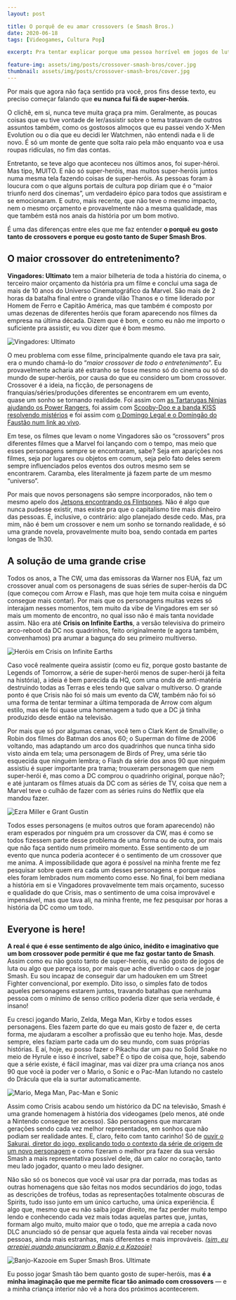 ```yaml
---
layout: post

title: O porquê de eu amar crossovers (e Smash Bros.)
date: 2020-06-18
tags: [Videogames, Cultura Pop]

excerpt: Pra tentar explicar porque uma pessoa horrível em jogos de luta gosta de Smash… eu preciso falar sobre super-heróis quando eles tão afim de se encontrar.

feature-img: assets/img/posts/crossover-smash-bros/cover.jpg
thumbnail: assets/img/posts/crossover-smash-bros/cover.jpg
---
```


Por mais que agora não faça sentido pra você, pros fins desse texto, eu preciso começar falando que **eu nunca fui fã de super-heróis**.

O clichê, em si, nunca teve muita graça pra mim. Geralmente, as poucas coisas que eu tive vontade de ler/assistir sobre o tema tratavam de outros assuntos também, como os gostosos almoços que eu passei vendo X-Men Evolution ou o dia que eu decidi ler Watchmen, não entendi nada e li de novo. É só um monte de gente que solta raio pela mão enquanto voa e usa roupas ridículas, no fim das contas.

Entretanto, se teve algo que aconteceu nos últimos anos, foi super-héroi. Mas tipo, MUITO. E não só super-heróis, mas muitos super-heróis juntos numa mesma tela fazendo coisas de super-heróis. As pessoas foram à loucura com o que alguns portais de cultura pop diriam que é o “maior triunfo nerd dos cinemas”, um verdadeiro épico para todos que assistiram e se emocionaram. E outro, mais recente, que não teve o mesmo impacto, nem o mesmo orçamento e provavelmente não a mesma qualidade, mas que também está nos anais da história por um bom motivo.

É uma das diferenças entre eles que me faz entender **o porquê eu gosto tanto de crossovers e porque eu gosto tanto de Super Smash Bros**.

## O maior crossover do entretenimento?
**Vingadores: Ultimato** tem a maior bilheteria de toda a história do cinema, o terceiro maior orçamento da história pra um filme e conclui uma saga de mais de 10 anos do Universo Cinematográfico da Marvel. São mais de 2 horas da batalha final entre o grande vilão Thanos e o time liderado por Homem de Ferro e Capitão América, mas que também é composto por umas dezenas de diferentes heróis que foram aparecendo nos filmes da empresa na última década. Dizem que é bom, e como eu não me importo o suficiente pra assistir, eu vou dizer que é bom mesmo.

![Vingadores: Ultimato](/assets/img/posts/crossover-smash-bros/vingadores.jpg)

O meu problema com esse filme, principalmente quando ele tava pra sair, era o mundo chamá-lo do “*maior crossover de todo o entretenimento*”. Eu provavelmente acharia até estranho se fosse mesmo só do cinema ou só do mundo de super-heróis, por causa do que eu considero um bom crossover. Crossover é a ideia, na ficção, de personagens de franquias/séries/produções diferentes se encontrarem em um evento, quase um sonho se tornando realidade. Foi assim com [as Tartarugas Ninjas ajudando os Power Rangers](https://www.youtube.com/watch?v=OAtO3-uumy4), foi assim com [Scooby-Doo e a banda KISS resolvendo mistérios](https://www.youtube.com/watch?v=A35YBHx0ots) e foi assim com [o Domingo Legal e o Domingão do Faustão num link ao vivo](https://www.youtube.com/watch?v=JGivvFQFEIQ).

Em tese, os filmes que levam o nome Vingadores são os “crossovers” pros diferentes filmes que a Marvel foi lançando com o tempo, mas meio que esses personagens sempre se encontraram, sabe? Seja em aparições nos filmes, seja por lugares ou objetos em comum, seja pelo fato deles serem sempre influenciados pelos eventos dos outros mesmo sem se encontrarem. Caramba, eles literalmente já fazem parte de um mesmo “universo”.

Por mais que novos personagens são sempre incorporados, não tem o mesmo apelo dos [Jetsons encontrando os Flintsones](https://www.youtube.com/watch?v=AtkGaFKs2rY). Não é algo que nunca pudesse existir, mas existe pra que o capitalismo tire mais dinheiro das pessoas. É, inclusive, o contrário: algo planejado desde cedo. Mas, pra mim, não é bem um crossover e nem um sonho se tornando realidade, é só uma grande novela, provavelmente muito boa, sendo contada em partes longas de 1h30.

## A solução de uma grande crise
Todos os anos, a The CW, uma das emissoras da Warner nos EUA, faz um crossover anual com os personagens de suas séries de super-heróis da DC (que começou com Arrow e Flash, mas que hoje tem muita coisa e ninguém consegue mais contar). Por mais que os personagens muitas vezes só interajam nesses momentos, tem muito da vibe de Vingadores em ser só mais um momento de encontro, no qual isso não é mais tanta novidade assim. Não era até **Crisis on Infinite Earths**, a versão televisiva do primeiro arco-reboot da DC nos quadrinhos, feito originalmente (e agora também, convenhamos) pra arumar a bagunça do seu primeiro multiverso.

![Heróis em Crisis on Infinite Earths](/assets/img/posts/crossover-smash-bros/crisis.jpg)

Caso você realmente queira assistir (como eu fiz, porque gosto bastante de Legends of Tomorrow, a série de super-herói menos de super-herói já feita na história), a ideia é bem parecida da HQ, com uma onda de anti-matéria destruindo todas as Terras e eles tendo que salvar o multiverso. O grande ponto é que Crisis não foi só mais um evento da CW, também não foi só uma forma de tentar terminar a última temporada de Arrow com algum estilo, mas ele foi quase uma homenagem a tudo que a DC já tinha produzido desde então na televisão.

Por mais que só por algumas cenas, você tem o Clark Kent de Smallville; o Robin dos filmes do Batman dos anos 60; o Superman do filme de 2006 voltando, mas adaptando um arco dos quadrinhos que nunca tinha sido visto ainda em tela; uma personagem de Birds of Prey, uma série tão esquecida que ninguém lembra; o Flash da série dos anos 90 que ninguém assistiu é super importante pra trama; trouxeram personagem que nem super-herói é, mas como a DC comprou o quadrinho original, porque não?; e até juntaram os filmes atuais da DC com as séries de TV, coisa que nem a Marvel teve o culhão de fazer com as séries ruins do Netflix que ela mandou fazer.

![Ezra Miller e Grant Gustin](/assets/img/posts/crossover-smash-bros/flash.jpg)

Todos esses personagens (e muitos outros que foram aparecendo) não eram esperados por ninguém pra um crossover da CW, mas é como se todos fizessem parte desse problema de uma forma ou de outra, por mais que não faça sentido num primeiro momento. Esse sentimento de um evento que nunca poderia acontecer é o sentimento de um crossover que me anima. A impossibilidade que agora é possível na minha frente me fez pesquisar sobre quem era cada um desses personagens e porque raios eles foram lembrados num momento como esse. No final, foi bem mediana a história em si e Vingadores provavelmente tem mais orçamento, sucesso e qualidade do que Crisis, mas o sentimento de uma coisa improvável e impensável, mas que tava ali, na minha frente, me fez pesquisar por horas a história da DC como um todo.

## Everyone is here!
**A real é que é esse sentimento de algo único, inédito e imaginativo que um bom crossover pode permitir é que me faz gostar tanto de Smash**. Assim como eu não gosto tanto de super-heróis, eu não gosto de jogos de luta ou algo que pareça isso, por mais que ache divertido o caos de jogar Smash. Eu sou incapaz de conseguir dar um hadouken em um Street Fighter convencional, por exemplo. Dito isso, o simples fato de todos aqueles personagens estarem juntos, travando batalhas que nenhuma pessoa com o mínimo de senso crítico poderia dizer que seria verdade, é insano!

Eu cresci jogando Mario, Zelda, Mega Man, Kirby e todos esses personagens. Eles fazem parte do que eu mais gosto de fazer e, de certa forma, me ajudaram a escolher a profissão que eu tenho hoje. Mas, desde sempre, eles faziam parte cada um do seu mundo, com suas próprias histórias. E aí, hoje, eu posso fazer o Pikachu dar um pau no Solid Snake no meio de Hyrule e isso é incrível, sabe? É o tipo de coisa que, hoje, sabendo que a série existe, é fácil imaginar, mas vai dizer pra uma criança nos anos 90 que você ia poder ver o Mario, o Sonic e o Pac-Man lutando no castelo do Drácula que ela ia surtar automaticamente.

![Mario, Mega Man, Pac-Man e Sonic](/assets/img/posts/crossover-smash-bros/mariosonic.jpg)

Assim como Crisis acabou sendo um histórico da DC na televisão, Smash é uma grande homenagem à história dos videogames (pelo menos, até onde a Nintendo consegue ter acesso). São personagens que marcaram gerações sendo cada vez melhor representados, em sonhos que não podiam ser realidade antes. E, claro, feito com tanto carinho! Só de [ouvir o Sakurai, diretor do jogo, explicando todo o contexto da série de origem de um novo personagem](https://www.youtube.com/watch?v=yK3VltKv3JI) e como fizeram o melhor pra fazer da sua versão Smash a mais representativa possível dele, dá um calor no coração, tanto meu lado jogador, quanto o meu lado designer.

Não são só os bonecos que você vai usar pra dar porrada, mas todas as outras homenagens que são feitas nos modos secundários do jogo, todas as descrições de troféus, todas as representações totalmente obscuras de Spirits, tudo isso junto em um único cartucho, uma única experiência. É algo que, mesmo que eu não saiba jogar direito, me faz perder muito tempo lendo e conhecendo cada vez mais todas aquelas partes que, juntas, formam algo muito, muito maior que o todo, que me arrepia a cada novo DLC anunciado só de pensar que aquela festa ainda vai receber novas pessoas, ainda mais estranhas, mais diferentes e mais improváveis. [*(sim, eu arrepiei quando anunciaram o Banjo e a Kazooie)*](https://www.youtube.com/watch?v=I67pPXS96UI)

![Banjo-Kazooie em Super Smash Bros. Ultimate](/assets/img/posts/crossover-smash-bros/banjo.jpg)

Eu posso jogar Smash tão bem quanto gosto de super-heróis, mas **é a minha imaginação que me permite ficar tão animado com crossovers** — e a minha criança interior não vê a hora dos próximos acontecerem.

